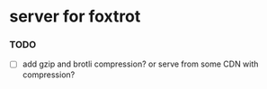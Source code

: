 # server for foxtrot

### TODO

- [ ] add gzip and brotli compression? or serve from some CDN with compression?
